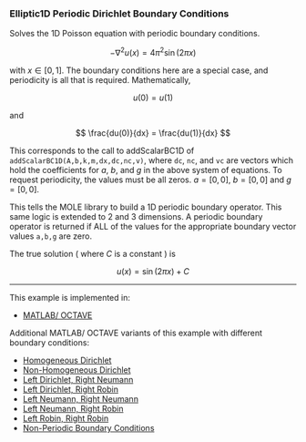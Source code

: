 ### Elliptic1D Periodic Dirichlet Boundary Conditions

Solves the 1D Poisson equation with periodic  boundary conditions.

$$
-\nabla^2 u(x) = 4\pi^2 \sin( 2\pi x )
$$

with $x\in[0,1]$. The boundary conditions here are a special case, and periodicity is all that is required. Mathematically,

$$
u(0) = u(1)
$$

and

$$
\frac{du(0)}{dx} = \frac{du(1)}{dx}
$$

This corresponds to the call to addScalarBC1D of `addScalarBC1D(A,b,k,m,dx,dc,nc,v)`, where `dc`, `nc`, and `vc` are vectors which hold the coefficients for $a$, $b$, and $g$ in the above system of equations. To request periodicity, the values must be all zeros. $a=[0,0]$, $b=[0,0]$ and $g=[0,0]$. 

This tells the MOLE library to build a 1D periodic boundary operator. This same logic is extended to 2 and 3 dimensions. A periodic boundary operator is returned if ALL of the values for the appropriate boundary vector values `a,b,g` are zero.


The true solution ( where $C$ is a constant ) is

$$
u(x) = \sin(2\pi x) + C
$$

---

This example is implemented in:
- [MATLAB/ OCTAVE](https://github.com/csrc-sdsu/mole/blob/master/examples/matlab/elliptic1DPeriodicBC.m)

Additional MATLAB/ OCTAVE variants of this example with different boundary conditions:
- [Homogeneous Dirichlet](https://github.com/csrc-sdsu/mole/blob/master/examples/matlab/elliptic1DHomogeneousDirichlet.m)
- [Non-Homogeneous Dirichlet](https://github.com/csrc-sdsu/mole/blob/master/examples/matlab/elliptic1DNonHomogeneousDirichlet.m)
- [Left Dirichlet, Right Neumann](https://github.com/csrc-sdsu/mole/blob/master/examples/matlab/elliptic1DLeftDirichletRightNeumann.m)
- [Left Dirichlet, Right Robin](https://github.com/csrc-sdsu/mole/blob/master/examples/matlab/elliptic1DLeftDirichletRightRobin.m)
- [Left Neumann, Right Neumann](https://github.com/csrc-sdsu/mole/blob/master/examples/matlab/elliptic1DLeftNeumannRightNeumann.m)
- [Left Neumann, Right Robin](https://github.com/csrc-sdsu/mole/blob/master/examples/matlab/elliptic1DLeftNeumannRightRobin.m)
- [Left Robin, Right Robin](https://github.com/csrc-sdsu/mole/blob/master/examples/matlab/elliptic1DLeftRobinRightRobin.m)
- [Non-Periodic Boundary Conditions](https://github.com/csrc-sdsu/mole/blob/master/examples/matlab/elliptic1DNonPeriodicBC.m)
